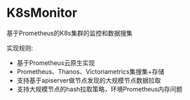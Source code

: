 # K8sMonitor
基于Prometheus的K8s集群的监控和数据搜集

实现规则:
- 基于Prometheus云原生实现
- Prometheus、Thanos、Victoriametrics集搜集+存储
- 支持基于apiserver做节点发现的大规模节点数据拉取
- 支持大规模节点的hash拉取策略，环境Prometheus内存问题
